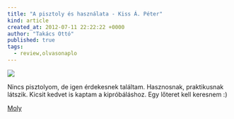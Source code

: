 ```yaml
---
title: "A pisztoly és használata - Kiss Á. Péter"
kind: article
created_at: 2012-07-11 22:22:22 +0000
author: "Takács Ottó"
published: true
tags: 
  - review,olvasonaplo
---
```

![](http://moly.hu/system/covers/normal/covers_108787.jpg?1291155496)

Nincs pisztolyom, de igen érdekesnek találtam. Hasznosnak, praktikusnak látszik. Kicsit kedvet is kaptam a kipróbáláshoz. Egy lőteret kell keresnem  :)


[Moly](http://moly.hu/konyvek/kiss-a-peter-a-pisztoly-es-hasznalata)

<div class='old-comments'></div>